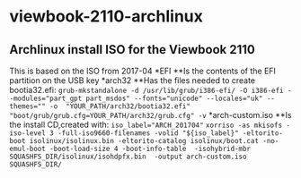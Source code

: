 # viewbook-2110-archlinux
## Archlinux install ISO for the Viewbook 2110 
This is based on the ISO from 2017-04
*EFI 
**Is the contents of the EFI partition on the USB key
*arch32 
  **Has the files needed to create bootia32.efi:
`grub-mkstandalone -d /usr/lib/grub/i386-efi/ -O i386-efi --modules="part_gpt part_msdos" --fonts="unicode" --locales="uk" --themes="" -o  "YOUR_PATH/arch32/bootia32.efi" "boot/grub/grub.cfg=YOUR_PATH/arch32/grub.cfg" -v`
*arch-custom.iso
**Is the install CD,created with:
`iso_label="ARCH_201704"`
`xorriso -as mkisofs -iso-level 3 -full-iso9660-filenames -volid "${iso_label}" -eltorito-boot isolinux/isolinux.bin -eltorito-catalog isolinux/boot.cat -no-emul-boot -boot-load-size 4 -boot-info-table  -isohybrid-mbr SQUASHFS_DIR/isolinux/isohdpfx.bin  -output arch-custom.iso SQUASHFS_DIR/`

